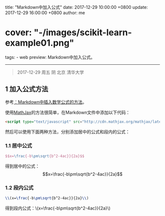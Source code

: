 title: "Markdown中加入公式"
date: 2017-12-29 10:00:00 +0800
update: 2017-12-29 16:00:00 +0800
author: me
# cover: "-/images/scikit-learn-example01.png"
tags:
    - web
preview: Markdown中加入公式。

---
<script type="text/javascript" src="http://cdn.mathjax.org/mathjax/latest/MathJax.js?config=default"></script>

> 2017-12-29 周五 阴 北京 清华大学

## 1 加入公式方法 ##
参考[：Markdown中插入数学公式的方法](http://blog.csdn.net/xiahouzuoxin/article/details/26478179)。

使用[MathJax](https://www.mathjax.org/)的方法很简单，在Markdown文件中添加以下代码：

```html
<script type="text/javascript" src="http://cdn.mathjax.org/mathjax/latest/MathJax.js?config=default"></script>
```

然后可以使用下面两种方法，分别添加居中的公式和段内的公式：

### 1.1 居中公式 ###
```latex
$$x=\frac{-b\pm\sqrt{b^2-4ac}}{2a}$$
```
得到居中的公式：
$$x=\frac{-b\pm\sqrt{b^2-4ac}}{2a}$$

### 1.2 段内公式 ###
```latex
\\(x=\frac{-b\pm\sqrt{b^2-4ac}}{2a}\\)
```
得到段内公式：\\(x=\frac{-b\pm\sqrt{b^2-4ac}}{2a}\\)